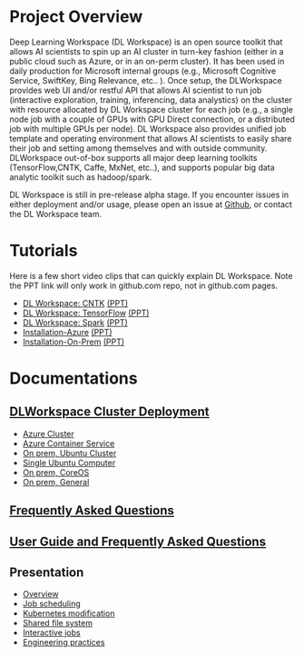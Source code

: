 # [](#header-1)Project Overview

Deep Learning Workspace (DL Workspace) is an open source toolkit that allows AI scientists to spin up an AI cluster in turn-key fashion (either in a public cloud such as Azure, or in an on-perm cluster). It has been used in daily production for Microsoft internal groups (e.g., Microsoft Cognitive Service, SwiftKey, Bing Relevance, etc.. ).
Once setup, the DLWorkspace provides web UI and/or restful API that allows AI scientist to run job (interactive exploration, training, inferencing, data analystics)
on the cluster with resource allocated by DL Workspace cluster for each job (e.g., a single node job with a couple of GPUs with GPU Direct connection, or a distributed job with multiple GPUs per node). DL Workspace also provides
unified job template and operating environment that allows AI scientists to easily share their job and setting among themselves and with outside community. DLWorkspace out-of-box supports all major deep learning toolkits (TensorFlow,CNTK, Caffe, MxNet, etc..), and supports popular big data analytic toolkit such as hadoop/spark. 

DL Workspace is still in pre-release alpha stage. If you encounter issues in either deployment and/or usage, please open an issue at [Github](https://github.com/microsoft/DLWorkspace), or contact the DL Workspace team. 

# [](#header-2)Tutorials

Here is a few short video clips that can quickly explain DL Workspace. Note the PPT link will only work in github.com repo, not in github.com pages. 

* [DL Workspace: CNTK](https://youtu.be/3O0uwUwPRho) [(PPT)](Presentation/Video/Running-CNTK.pptx)
* [DL Workspace: TensorFlow](https://youtu.be/Xa7exVurUmE) [(PPT)](Presentation/Video/Running-TensorFlow.pptx)
* [DL Workspace: Spark](https://youtu.be/9kV9_w-eQYY) [(PPT)](Presentation/Video/Running-Spark.pptx)
* [Installation-Azure](https://youtu.be/inDcl85-TRw) [(PPT)](Presentation/Video/Installation-Azure.pptx)
* [Installation-On-Prem](https://youtu.be/T_00DrSxl70) [(PPT)](Presentation/Video/Installation-On-Prem.pptx)

# [](#header-3)Documentations

## [DLWorkspace Cluster Deployment](deployment/Readme.md)

* [Azure Cluster](deployment/Azure/Readme.md) 
* [Azure Container Service](deployment/ACS/Readme.md)
* [On prem, Ubuntu Cluster](deployment/On-Prem/Ubuntu.md)
* [Single Ubuntu Computer](deployment/On-Prem/SingleUbuntu.md)
* [On prem, CoreOS](deployment/On-Prem/CoreOS.md)
* [On prem, General](deployment/On-Prem/General.md)

## [Frequently Asked Questions](KnownIssues/Readme.md)

## [User Guide and Frequently Asked Questions](Users/Readme.md)

## Presentation

* [Overview](Presentation/1707/DL_Workspace_Overall.pptx)
* [Job scheduling](Presentation/1707/job_scheduling_runtime.pptx)
* [Kubernetes modification](Presentation/1707/Kubernetes_Modifications.pptx)
* [Shared file system](Presentation/1707/DL_Workspace_Cluster_Deployment_GlusterFS.pptx)
* [Interactive jobs](Presentation/1707/interactive_job.pptx)
* [Engineering practices](Presentation/1707/DL_Workspace_Engineering_Practices.pptx)









